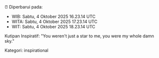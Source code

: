 ⏰ Diperbarui pada:
- WIB: Sabtu, 4 Oktober 2025 16.23.14 UTC
- WITA: Sabtu, 4 Oktober 2025 17.23.14 UTC
- WIT: Sabtu, 4 Oktober 2025 18.23.14 UTC

Kutipan Inspiratif:
"You weren't just a star to me, you were my whole damn sky."


Kategori: inspirational

